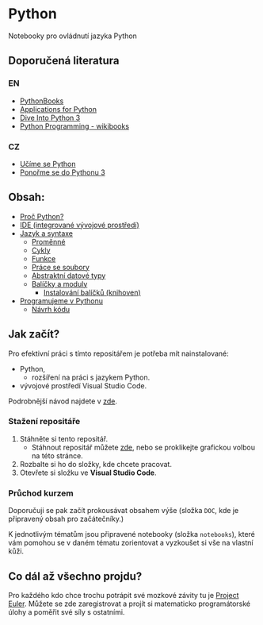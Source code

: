 # Python
Notebooky pro ovládnutí jazyka Python

## Doporučená literatura
### EN
- [PythonBooks](https://wiki.python.org/moin/PythonBooks)
- [Applications for Python](https://www.python.org/about/apps/)
- [Dive Into Python 3](https://diveintopython3.net/)
- [Python Programming - wikibooks](https://en.wikibooks.org/wiki/Python_Programming)
### CZ
- [Učíme se Python](https://python.cz/zacatecnici/)
- [Ponořme se do Pythonu 3](http://diveintopython3.py.cz/index.html)

## Obsah:
- [Proč Python?](./DOC/Proč%20Python.md)
- [IDE (integrované vývojové prostředí)](./DOC/IDE.md)
- [Jazyk a syntaxe](./DOC/Jazyk%20a%20syntaxe.md)
  - [Proměnné](./DOC/proměnné.md)
  - [Cykly](./DOC/cykly.md)
  - [Funkce](./DOC/funkce.md)
  - [Práce se soubory](./DOC/práce%20se%20soubory.md)
  - [Abstraktní datové typy](./DOC/Abstraktní%20datové%20typy.md)
  - [Balíčky a moduly](./DOC/Balíčky%20a%20moduly.md)
    - [Instalování balíčků (knihoven)](./DOC/Instalování%20balíčků.md)
- [Programujeme v Pythonu](./DOC/Programujeme%20v%20Pythonu.md)
  - [Návrh kódu](./DOC/návrh%20kódu.md)

## Jak začít?
Pro efektivní práci s tímto repositářem je potřeba mít nainstalované:
- Python, 
  - rozšíření na práci s jazykem Python.
- vývojové prostředí Visual Studio Code.

Podrobnější návod najdete v [zde](./DOC/IDE.md).

### Stažení repositáře
1. Stáhněte si tento repositář.
   -  Stáhnout repositář můžete [zde](https://github.com/elPytel/Python_notebook/archive/refs/heads/main.zip), nebo se proklikejte grafickou volbou na této stránce.
2. Rozbalte si ho do složky, kde chcete pracovat.
3. Otevřete si složku ve **Visual Studio Code**.

### Průchod kurzem

Doporučuji se pak začít prokousávat obsahem výše (složka `DOC`, kde je připravený obsah pro začátečníky.)

K jednotlivým tématům jsou připravené notebooky (složka `notebooks`), které vám pomohou se v daném tématu zorientovat a vyzkoušet si vše na vlastní kůži.

## Co dál až všechno projdu?
Pro každého kdo chce trochu potrápit své mozkové závity tu je [Project Euler](https://projecteuler.net/). Můžete se zde zaregistrovat a projít si matematicko programátorské úlohy a poměřit své síly s ostatními.
